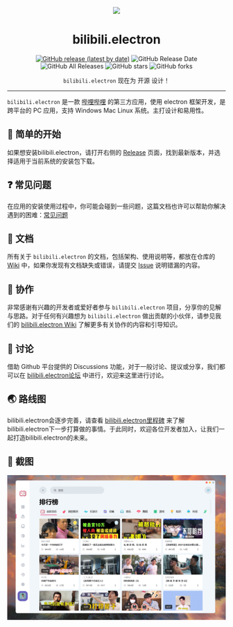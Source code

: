<p align="center">
<img src="https://i.loli.net/2020/08/30/sn8ov9cYDCGeWPk.png"/>
</p>


<div align="center">


# bilibili.electron

[![GitHub release (latest by date)](https://img.shields.io/github/v/release/Q-Tai-mu/bilibili.electron)](https://github.com/Richasy/Bili.Uwp/releases) ![GitHub Release Date](https://img.shields.io/github/release-date/Q-Tai-mu/bilibili.electron) ![GitHub All Releases](https://img.shields.io/github/downloads/Q-Tai-mu/bilibili.electron/total) ![GitHub stars](https://img.shields.io/github/stars/Q-Tai-mu/bilibili.electron?style=flat) ![GitHub forks](https://img.shields.io/github/forks/Q-Tai-mu/bilibili.electron)

`bilibili.electron` 现在为 开源 设计！

</div>

---

`bilibili.electron` 是一款 [哔哩哔哩](https://www.bilibili.com) 的第三方应用，使用 electron 框架开发，是跨平台的 PC 应用，支持 Windows Mac Linux 系统。主打设计和易用性。

## 🙌 简单的开始

如果想安装bilibili.electron，请打开右侧的 [Release](https://github.com/Q-Tai-mu/bilibili.electron/releases) 页面，找到最新版本，并选择适用于当前系统的安装包下载。

## ❓ 常见问题

在应用的安装使用过程中，你可能会碰到一些问题，这篇文档也许可以帮助你解决遇到的困难：[常见问题](https://github.com/Richasy/Bili.Uwp/wiki/%E5%B8%B8%E8%A7%81%E9%97%AE%E9%A2%98)

## 📃 文档

所有关于 `bilibili.electron` 的文档，包括架构、使用说明等，都放在仓库的 [Wiki](https://github.com/) 中，如果你发现有文档缺失或错误，请提交 [Issue](https://github.com/) 说明错漏的内容。

## 🚀 协作

非常感谢有兴趣的开发者或爱好者参与 `bilibili.electron` 项目，分享你的见解与思路。对于任何有兴趣想为 `bilibili.electron` 做出贡献的小伙伴，请参见我们的 [bilibili.electron Wiki](https://github.com/) 了解更多有关协作的内容和引导知识。

## 💬 讨论

借助 Github 平台提供的 Discussions 功能，对于一般讨论、提议或分享，我们都可以在 [bilibili.electron论坛](https://github.com/) 中进行，欢迎来这里进行讨论。

## 🌏 路线图

bilibili.electron会逐步完善，请查看 [bilibili.electron里程碑](https://github.com/) 来了解bilibili.electron下一步打算做的事情。于此同时，欢迎各位开发者加入，让我们一起打造bilibili.electron的未来。

## 🧩 截图

![截图](./src/assets/liliMain.png)